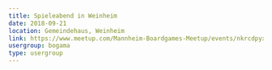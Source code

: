 ```yaml
---
title: Spieleabend in Weinheim 
date: 2018-09-21
location: Gemeindehaus, Weinheim
link: https://www.meetup.com/Mannheim-Boardgames-Meetup/events/nkrcdpyxmbcc/
usergroup: bogama
type: usergroup
---
```

